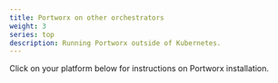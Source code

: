 ```yaml
---
title: Portworx on other orchestrators
weight: 3
series: top
description: Running Portworx outside of Kubernetes.
---
```


Click on your platform below for instructions on Portworx installation.
